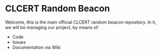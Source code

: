 # CLCERT Random Beacon

Welcome, this is the main official CLCERT random beacon repository. In it, we
will be managing our project, by means of:

* Code
* Issues
* Documentation via Wiki
